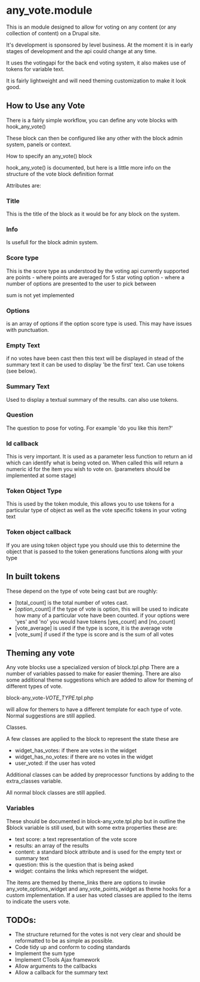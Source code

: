# any_vote.module

This is an module designed to allow for voting on any content (or any collection of content) on a Drupal site.

It's development is sponsored by level business. At the moment it is in early stages of development and the api could change at any time.

It uses the votingapi for the back end voting system, it also makes use of tokens for variable text.

It is fairly lightweight and will need theming customization to make it look good.

## How to Use any Vote

There is a fairly simple workflow, you can define any vote blocks with hook_any_vote()

These block can then be configured like any other with the block admin system, panels or context.

How to specify an any_vote() block

hook_any_vote() is documented, but here is a little more info on the structure of the vote block definition format

Attributes are:

### Title
This is the title of the block as it would be for any block on the system.
### Info
Is usefull for the block admin system.
### Score type
This is the score type as understood by the voting api currently supported are
 points - where points are averaged for 5 star voting
 option - where a number of options are presented to the user to pick between

 sum is not yet implemented

### Options
is an array of options if the option score type is used. This may have issues with punctuation.

### Empty Text
if no votes have been cast then this text will be displayed in stead of the summary text it can be used to display 'be the first' text. Can use tokens (see below).

### Summary Text
 Used to display a textual summary of the results. can also use tokens.

### Question
The question to pose for voting. For example 'do you like this item?'  

### Id callback
This is very important. It is used as a parameter less function to return an id which can identify what is being voted on.
When called this will return a numeric id for the item you wish to vote on.
(parameters should be implemented at some stage)

### Token Object Type
This is used by the token module, this allows you to use tokens for a particular type of object as well as the vote specific tokens in your voting text

### Token object callback
If you are using token object type you should use this to determine the object that is passed to the token generations functions along with your type

## In built tokens

These depend on the type of vote being cast but are roughly:

 - [total_count] is the total number of votes cast.
 - [*option*_count] if the type of vote is option, this will be used to indicate how many of a particular vote have been counted. if your options were 'yes' and 'no' you would have tokens [yes_count] and [no_count]
 - [vote_average] is used if the type is score, it is the average vote
 - [vote_sum] if used if the type is score and is the sum of all votes

## Theming any vote
 Any vote blocks use a specialized version of block.tpl.php There are a number of variables passed to make for easier theming. There are also some additional theme suggestions which are added to allow for theming of different types of vote.

 block-any_vote-*VOTE_TYPE*.tpl.php

 will allow for themers to have a different template for each type of vote. Normal suggestions are still applied.

 Classes.

 A few classes are applied to the block to represent the state these are

* widget_has_votes: if there are votes in the widget
* widget_has_no_votes: if there are no votes in the widget
* user_voted: if the user has voted

Additional classes can be added by preprocessor functions by adding to the extra_classes variable.

All normal block classes are still applied.

### Variables
These should be documented in block-any_vote.tpl.php but in outline the $block variable is still used, but with some extra properties these are:

 - text score: a text representation of
   the vote score
 - results: an array of the results
 - content: a standard block attribute and is used for the empty text or summary text
 - question: this is the question that is being asked
 - widget: contains the links which represent the widget.

The items are themed by theme_links there are options to invoke any_vote_options_widget and any_vote_points_widget as theme hooks for a custom implementation.
If a user has voted classes are applied to the items to indicate the users vote.


## TODOs:
* The structure returned for the votes is not very clear and should be reformatted to be as simple as possible.
* Code tidy up and conform to coding standards
* Implement the sum type
* Implement CTools Ajax framework
* Allow arguments to the callbacks
* Allow a callback for the summary text